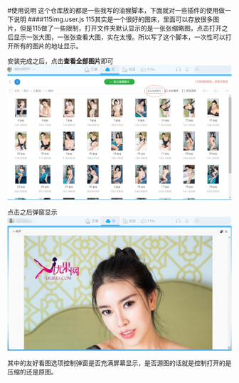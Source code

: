 #使用说明
这个仓库放的都是一些我写的油猴脚本，下面就对一些插件的使用做一下说明
####115img.user.js
115其实是一个很好的图床，里面可以存放很多图片，但是115做了一些限制，打开文件夹默认显示的是一张张缩略图，点击打开之后显示一张大图，一张张查看大图，实在太慢。所以写了这个脚本，一次性可以打开所有的图片的地址显示。

安装完成之后，点击**查看全部图片**即可
![xxxx](./md/md-20170131222658.png)

点击之后弹窗显示
![xxxx](./md/md-20170131223524.png)

其中的友好看图选项控制弹窗是否充满屏幕显示，是否源图的话就是控制打开的是压缩的还是原图。